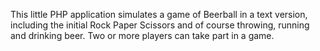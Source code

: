 This little PHP application simulates a game of Beerball in a text version, including the initial Rock Paper Scissors and of course throwing, running and drinking beer. Two or more players can take part in a game.